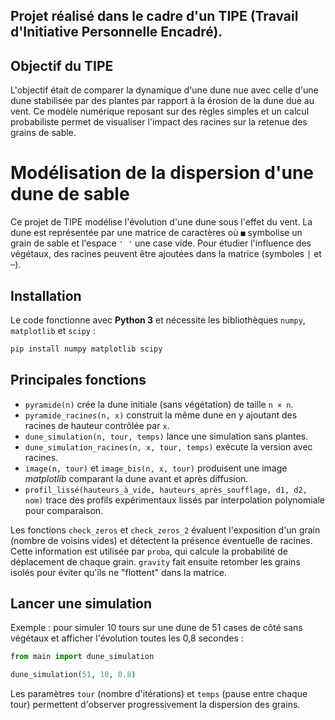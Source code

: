 Projet réalisé dans le cadre d'un **TIPE** (Travail d'Initiative Personnelle
Encadré).
---
## Objectif du TIPE

L'objectif était de comparer la dynamique d'une dune nue avec celle d'une dune
stabilisée par des plantes par rapport à la érosion de la dune due au vent. 
Ce modèle numérique reposant sur des règles simples
et un calcul probabiliste permet de visualiser l'impact des racines sur la
retenue des grains de sable.


# Modélisation de la dispersion d'une dune de sable

Ce projet de TIPE modélise l'évolution d'une dune sous l'effet du vent. La dune
est représentée par une matrice de caractères où `■` symbolise un grain de sable
et l'espace `' '` une case vide. Pour étudier l'influence des végétaux, des
racines peuvent être ajoutées dans la matrice (symboles `│` et `─`).

## Installation

Le code fonctionne avec **Python 3** et nécessite les bibliothèques
`numpy`, `matplotlib` et `scipy` :

```bash
pip install numpy matplotlib scipy
```

## Principales fonctions

- `pyramide(n)` crée la dune initiale (sans végétation) de taille `n × n`.
- `pyramide_racines(n, x)` construit la même dune en y ajoutant des racines de
  hauteur contrôlée par `x`.
- `dune_simulation(n, tour, temps)` lance une simulation sans plantes.
- `dune_simulation_racines(n, x, tour, temps)` exécute la version avec
  racines.
- `image(n, tour)` et `image_bis(n, x, tour)` produisent une image *matplotlib*
  comparant la dune avant et après diffusion.
- `profil_lissé(hauteurs_à_vide, hauteurs_après_soufflage, d1, d2, nom)` trace
  des profils expérimentaux lissés par interpolation polynomiale pour comparaison.

Les fonctions `check_zeros` et `check_zeros_2` évaluent l'exposition d'un grain
(nombre de voisins vides) et détectent la présence éventuelle de racines. Cette
information est utilisée par `proba`, qui calcule la probabilité de déplacement
de chaque grain. `gravity` fait ensuite retomber les grains isolés pour éviter
qu'ils ne "flottent" dans la matrice.

## Lancer une simulation

Exemple : pour simuler 10 tours sur une dune de 51 cases de côté sans végétaux
et afficher l'évolution toutes les 0,8 secondes :

```python
from main import dune_simulation

dune_simulation(51, 10, 0.8)
```

Les paramètres `tour` (nombre d'itérations) et `temps` (pause entre chaque tour)
permettent d'observer progressivement la dispersion des grains.
